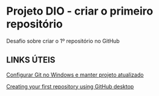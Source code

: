 # Projeto DIO - criar o primeiro repositório
Desafio sobre criar o 1º repositório no GitHub

## LINKS ÚTEIS
[Configurar Git no Windows e manter projeto atualizado](https://www.softplan.com.br/blog/configurar-git-no-windows/?gclid=Cj0KCQiA9OiPBhCOARIsAI0y71A7AO0NzP-HeLd8s4I_DAuHfIkMPTx9oIMc8rILGxJpnJ_MeG8HvpMaArl6EALw_wcB)

[Creating your first repository using GitHub desktop](https://docs.github.com/pt/desktop/installing-and-configuring-github-desktop/overview/creating-your-first-repository-using-github-desktop)
